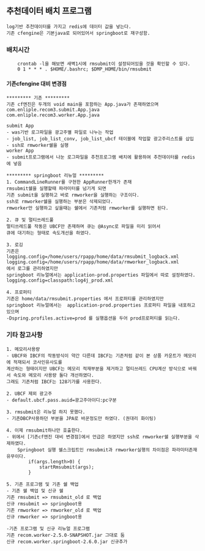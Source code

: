 ## 추천데이터 배치 프로그램

	log기반 추천데이터를 가지고 redis에 데이터 값을 넣는다.
	기존 cfengine은 기본java로 되어있어서 springboot로 재구성함.

### 배치시간

		crontab -l을 해보면 새벽1시에 rmsubmit이 설정되어있을 것을 확인할 수 있다.
		0 1 * * * . $HOME/.bashrc; $DMP_HOME/bin/rmsubmit



#### 기존cfengine 대비 변경점

	********* 기존 *********
	기존 cf엔진은 두개의 void main을 포함하는 App.java가 존재하였으며
	com.enliple.recom3.submit.App.java
	com.enliple.recom3.worker.App.java 
	
	submit App
	- was기반 로그파일을 광고주별 파일로 나누는 작업
	- job_list, job_list_conv, job_list_ubcf 테이블에 작업할 광고주리스트를 삽입
	- ssh로 rmworker쉘을 실행
	worker App
	- submit프로그램에서 나눈 로그파일을 추천프로그램 배치에 활용하여 추천데이터를 redis에 넣음
	
	********* springboot 리뉴얼 *********
	1. CommandLineRunner를 구현한 AppRunner한개가 존재
	rmsubmit쉘을 실행할때 파라미터를 넘기게 되면
	기존 submit을 실행하고 바로 rmworker을 실행하는 구조이다.
	ssh로 rmworker쉘을 실행하는 부분은 삭제되었다.
	rmworker만 실행하고 싶을때는 쉘에서 기존처럼 rmworker를 실행하면 된다.
	
	2. 큐 및 멀티쓰레드풀
	멀티쓰레드풀 작동은 UBCF만 존재하며 큐는 @Async로 파일을 미리 읽어서
	큐에 대기하는 형태로 속도개선을 하였다.
	
	3. 로깅
	기존은
	logging.config=/home/users/rpapp/home/data/rmsubmit_logback.xml
	logging.config=/home/users/rpapp/home/data/rmworker_logback.xml
	에서 로그를 관리하였지만 
	springboot 리뉴얼에서는 application-prod.properties 파일에서 따로 설정하였다.
	logging.config=classpath:log4j_prod.xml
	
	4. 프로퍼티 
	기존은 home/data/rmsubmit.properties 에서 프로퍼티를 관리하였지만 
	springboot 리뉴얼에서는  application-prod.properties 프로퍼티 파일을 내포하고있으며
	-Dspring.profiles.active=prod 를 실행옵션을 두어 prod프로퍼티를 읽는다.


### 기타 참고사항

	1. 메모리사용량
	- UBCF와 IBCF의 작동방식이 약간 다른데 IBCF는 기존처럼 같이 본 상품 카운트가 메모리에 적재되서 코사인유사도를 
	계산하는 형태이지만 UBCF는 메모리 적재부분을 제거하고 멀티쓰레드 CPU계산 방식으로 바꿔서 속도와 메모리 사용량 둘다 개선하였다. 
	그래도 기존처럼 IBCF는 128기가를 사용한다.
	
	2. UBCF 제외 광고주
	- default.ubcf.pass.auid=광고주아이디:pc구분
	
	3. rmsubmit은 리뉴얼 하지 못했다.
	- 기존DBCP사용하던 부분을 JPA로 바꾼정도만 하였다. (권대리 화이팅)
		
	4. 이제 rmsubmit하나만 호출한다.
	- 위에서 [기존cf엔진 대비 변경점]에서 언급은 하였지만 ssh로 rmworker쉘 실행부분을 삭제하였다.
		Springboot 실행 쉘스크립트인 rmsubmit과 rmworker실행의 차이점은 파라미터존재 유무이다.
			if(args.length>0) {
				startRmsubmit(args);
			}
	
	5. 기존 프로그램 및 기존 쉘 백업
	- 기존 쉘 백업 및 신규 쉘
	기존 rmsubmit => rmsubmit_old 로 백업
	신규 rmsubmit => springboot용
	기존 rmworker => rmworker_old 로 백업
	신규 rmworker => springboot용
	
	-기존 프로그램 및 신규 리뉴얼 프로그램
	기존 recom.worker-2.5.0-SNAPSHOT.jar 그대로 둠
	신규 recom.worker.springboot-2.6.0.jar 신규추가
	